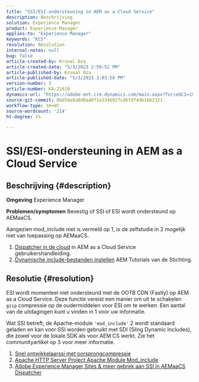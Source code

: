 ```yaml
---
title: "SSI/ESI-ondersteuning in AEM as a Cloud Service"
description: Beschrijving
solution: Experience Manager
product: Experience Manager
applies-to: "Experience Manager"
keywords: "KCS"
resolution: Resolution
internal-notes: null
bug: false
article-created-by: Krunal Oza
article-created-date: "5/3/2023 2:59:52 PM"
article-published-by: Krunal Oza
article-published-date: "5/3/2023 3:03:58 PM"
version-number: 3
article-number: KA-21610
dynamics-url: "https://adobe-ent.crm.dynamics.com/main.aspx?forceUCI=1&pagetype=entityrecord&etn=knowledgearticle&id=d031d424-c3e9-ed11-a7c6-6045bd006b4b"
source-git-commit: 0bd56e8a0d0a40f1a334b927cdbfdf4db1bb2321
workflow-type: tm+mt
source-wordcount: '214'
ht-degree: 1%

---
```


# SSI/ESI-ondersteuning in AEM as a Cloud Service

## Beschrijving {#description}

<b>Omgeving</b>
Experience Manager


<b>Problemen/symptomen</b>
Bevestig of SSI of ESI wordt ondersteund op AEMaaCS.

Aangezien mod_include niet is vermeld op 1, is de zelfstudie in 2 mogelijk niet van toepassing op AEMaaCS.

1. [Dispatcher in de cloud](https://experienceleague.adobe.com/docs/experience-manager-cloud-service/content/implementing/content-delivery/disp-overview.html) in AEM as a Cloud Service gebruikershandleiding.
2. [Dynamische include-bestanden instellen](https://experienceleague.adobe.com/docs/experience-manager-learn/foundation/development/set-up-sling-dynamic-include.html) AEM Tutorials van de Stichting.





## Resolutie {#resolution}


ESI wordt momenteel niet ondersteund met de OOTB CDN (Fastly) op AEM as a Cloud Service. Deze functie vereist een manier om uit te schakelen `gzip` compressie op de oudermiddelen voor ESI om te werken. Een aantal van de uitdagingen kunt u vinden in 1 voor uw informatie.

Wat SSI betreft, de Apache-module `'mod_include'` 2 wordt standaard geladen en kan voor SSI worden gebruikt met SDI (Sling Dynamic Includes), die zowel voor de lokale SDK als voor AEM CS werkt. Zie het communityartikel op 3 voor meer informatie.

1. [Snel ontwikkelaarssi met oorsprongcompressie](https://developer.fastly.com/reference/vcl/statements/esi/#esi-with-origin-compression)
2. [Apache HTTP Server Project Apache Module Mod_include](https://httpd.apache.org/docs/2.4/mod/mod_include.html)
3. [Adobe Experience Manager Sites &amp; meer gebrek aan SSI in AEMaaCS Dispatcher](https://experienceleaguecommunities.adobe.com/t5/adobe-experience-manager/lack-of-ssi-in-aemaacs-dispatcher/td-p/392044)

